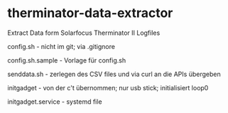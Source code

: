 # therminator-data-extractor
Extract Data form Solarfocus Therminator II Logfiles


config.sh - nicht im git; via .gitignore

config.sh.sample - Vorlage für config.sh

senddata.sh - zerlegen des CSV files und via curl an die APIs übergeben

initgadget - von der c't übernommen; nur usb stick; initialisiert loop0

initgadget.service - systemd file